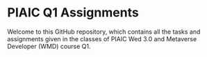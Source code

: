 # PIAIC Q1 Assignments

Welcome to this GitHub repository, which contains all the tasks and assignments given in the classes of PIAIC Wed 3.0 and Metaverse Developer (WMD) course Q1.

